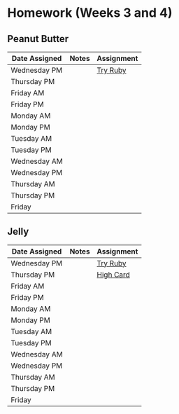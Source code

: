 # Homework (Weeks 3 and 4)

## Peanut Butter
| Date Assigned | Notes                          | Assignment |
|---------------|--------------------------------|------------|
| Wednesday PM  |                                |[Try Ruby](https://github.com/ga-dc/try-ruby) |
| Thursday PM   |                                | |
| Friday AM     |                                |            |
| Friday PM     |                                |            |
| Monday AM     |                                |            |
| Monday PM     |                                |            |
| Tuesday AM    |                                |            |
| Tuesday PM    |                                |            |
| Wednesday AM  |                                |            |
| Wednesday PM  |                                |            |
| Thursday  AM  |                                |            |
| Thursday  PM  |                                |            |
| Friday        |                                |            |

## Jelly
| Date Assigned | Notes                          | Assignment |
|---------------|--------------------------------|------------|
| Wednesday PM  |                                |[Try Ruby](https://github.com/ga-dc/try-ruby) |
| Thursday PM   |                                |[High Card](https://github.com/ga-dc/high_card) |
| Friday AM     |                                |            |
| Friday PM     |                                |            |
| Monday AM     |                                |            |
| Monday PM     |                                |            |
| Tuesday AM    |                                |            |
| Tuesday PM    |                                |            |
| Wednesday AM  |                                |            |
| Wednesday PM  |                                |            |
| Thursday  AM  |                                |            |
| Thursday  PM  |                                |            |
| Friday        |                                |            |
